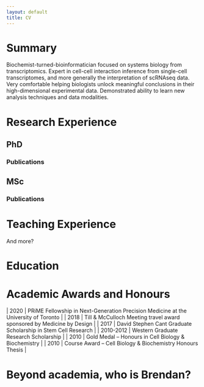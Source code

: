 ```yaml
---
layout: default
title: CV
---
```


# Summary
Biochemist-turned-bioinformatician focused on systems biology from transcriptomics.  Expert in cell-cell interaction inference from single-cell transcriptomes, and more generally the interpretation of scRNAseq data.  Very comfortable helping biologists unlock meaningful conclusions in their high-dimensional experimental data.  Demonstrated ability to learn new analysis techniques and data modalities.

# Research Experience
## PhD
### Publications

## MSc
### Publications



# Teaching Experience
And more?  

# Education


# Academic Awards and Honours
| 2020 | PRiME Fellowship in Next-Generation Precision Medicine at the University of Toronto |
| 2018 | Till & McCulloch Meeting travel award sponsored by Medicine by Design |
| 2017 | David Stephen Cant Graduate Scholarship in Stem Cell Research |
| 2010-2012 | Western Graduate Research Scholarship |
| 2010 | Gold Medal – Honours in Cell Biology & Biochemistry |
| 2010 | Course Award – Cell Biology & Biochemistry Honours Thesis |

# Beyond academia, who is Brendan?
